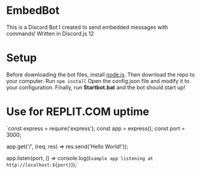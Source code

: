 # EmbedBot
This is a Discord Bot I created to send embedded messages with commands! Written in Discord.js 12

# Setup
Before downloading the bot files, install [node.js](https://nodejs.org/en/download/).
Then download the repo to your computer.
Run `npm install`
Open the config.json file and modify it to your configuration.
Finally, run **Startbot.bat** and the bot should start up!

# Use for REPLIT.COM uptime
`const express = require('express');
const app = express();
const port = 3000;

app.get('/', (req, res) => res.send('Hello World!'));

app.listen(port, () => console.log(`Example app listening at http://localhost:${port}`));`
